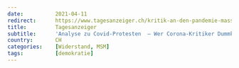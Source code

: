 ```yaml
---
date:          2021-04-11
redirect:      https://www.tagesanzeiger.ch/kritik-an-den-pandemie-massnahmen-gehoert-zur-demokratie-897221997102
title:         Tagesanzeiger
subtitle:      'Analyse zu Covid-Protesten  – Wer Corona-Kritiker Dummköpfe nennt, gefährdet die Demokratie'
country:       CH
categories:    [Widerstand, MSM]
tags:          [demokratie]
---
```

